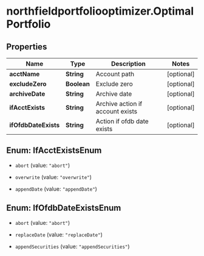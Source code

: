 # northfieldportfoliooptimizer.OptimalPortfolio

## Properties

Name | Type | Description | Notes
------------ | ------------- | ------------- | -------------
**acctName** | **String** | Account path | [optional] 
**excludeZero** | **Boolean** | Exclude zero | [optional] 
**archiveDate** | **String** | Archive date | [optional] 
**ifAcctExists** | **String** | Archive action if account exists | [optional] 
**ifOfdbDateExists** | **String** | Action if ofdb date exists | [optional] 



## Enum: IfAcctExistsEnum


* `abort` (value: `"abort"`)

* `overwrite` (value: `"overwrite"`)

* `appendDate` (value: `"appendDate"`)





## Enum: IfOfdbDateExistsEnum


* `abort` (value: `"abort"`)

* `replaceDate` (value: `"replaceDate"`)

* `appendSecurities` (value: `"appendSecurities"`)




